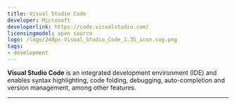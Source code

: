 ```yaml
---
title: Visual Studio Code
developer: Microsoft
developerlink: https://code.visualstudio.com/
licensingmodel: open source
logo: /logo/240px-Visual_Studio_Code_1.35_icon.svg.png
tags:
- development
---
```

__Visual Studio Code__ is an integrated development environment (IDE) and enables syntax highlighting, code folding, debugging, auto-completion and version management, among other features. 

---
